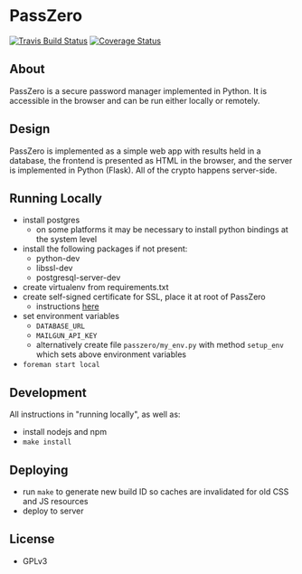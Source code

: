 # PassZero

[![Travis Build Status](https://travis-ci.org/boompig/passzero.svg?branch=master)](https://travis-ci.org/boompig/passzero)
[![Coverage Status](https://coveralls.io/repos/github/boompig/passzero/badge.svg?branch=master)](https://coveralls.io/github/boompig/passzero?branch=master)

## About

PassZero is a secure password manager implemented in Python. It is accessible in the browser and can be run either locally or remotely.

## Design

PassZero is implemented as a simple web app with results held in a database, the frontend is presented as HTML in the browser, and the server is implemented in Python (Flask). All of the crypto happens server-side.

## Running Locally

* install postgres
    - on some platforms it may be necessary to install python bindings at the system level
* install the following packages if not present:
    - python-dev
    - libssl-dev
    - postgresql-server-dev
* create virtualenv from requirements.txt
* create self-signed certificate for SSL, place it at root of PassZero
    - instructions [here](https://stackoverflow.com/questions/10175812/how-to-create-a-self-signed-certificate-with-openssl)
* set environment variables
    - `DATABASE_URL`
    - `MAILGUN_API_KEY`
    - alternatively create file `passzero/my_env.py` with method `setup_env` which sets above environment variables
* `foreman start local`

## Development

All instructions in "running locally", as well as:

- install nodejs and npm
- `make install`

## Deploying

* run `make` to generate new build ID so caches are invalidated for old CSS and JS resources
* deploy to server

## License

* GPLv3
